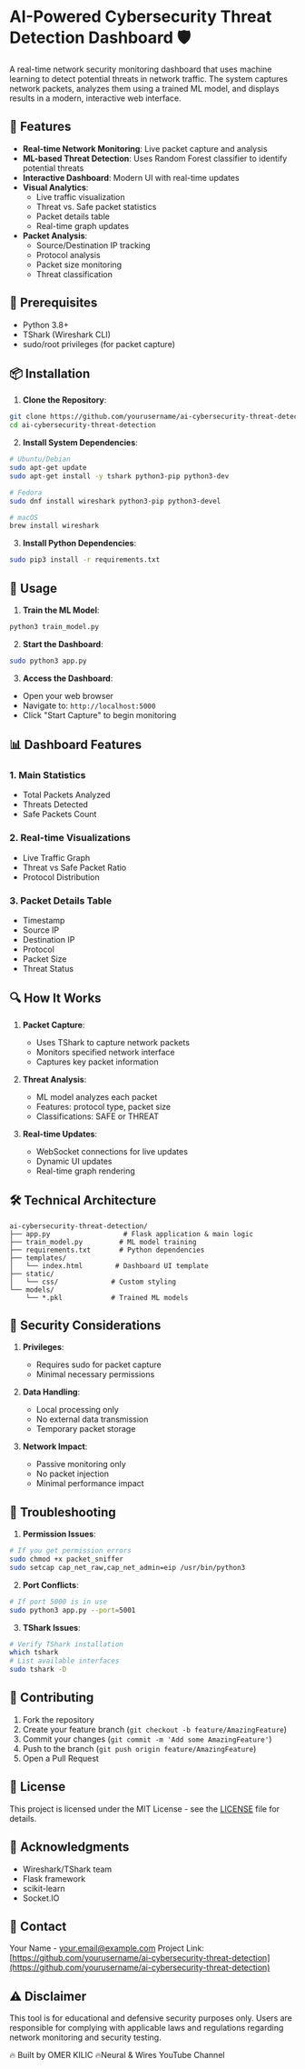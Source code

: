 # AI-Powered Cybersecurity Threat Detection Dashboard 🛡️

A real-time network security monitoring dashboard that uses machine learning to detect potential threats in network traffic. The system captures network packets, analyzes them using a trained ML model, and displays results in a modern, interactive web interface.

## 🌟 Features

- **Real-time Network Monitoring**: Live packet capture and analysis
- **ML-based Threat Detection**: Uses Random Forest classifier to identify potential threats
- **Interactive Dashboard**: Modern UI with real-time updates
- **Visual Analytics**: 
  - Live traffic visualization
  - Threat vs. Safe packet statistics
  - Packet details table
  - Real-time graph updates
- **Packet Analysis**:
  - Source/Destination IP tracking
  - Protocol analysis
  - Packet size monitoring
  - Threat classification

## 🔧 Prerequisites

- Python 3.8+
- TShark (Wireshark CLI)
- sudo/root privileges (for packet capture)

## 📦 Installation

1. **Clone the Repository**:
```bash
git clone https://github.com/yourusername/ai-cybersecurity-threat-detection.git
cd ai-cybersecurity-threat-detection
```

2. **Install System Dependencies**:
```bash
# Ubuntu/Debian
sudo apt-get update
sudo apt-get install -y tshark python3-pip python3-dev

# Fedora
sudo dnf install wireshark python3-pip python3-devel

# macOS
brew install wireshark
```

3. **Install Python Dependencies**:
```bash
sudo pip3 install -r requirements.txt
```

## 🚀 Usage

1. **Train the ML Model**:
```bash
python3 train_model.py
```

2. **Start the Dashboard**:
```bash
sudo python3 app.py
```

3. **Access the Dashboard**:
- Open your web browser
- Navigate to: `http://localhost:5000`
- Click "Start Capture" to begin monitoring

## 📊 Dashboard Features

### 1. Main Statistics
- Total Packets Analyzed
- Threats Detected
- Safe Packets Count

### 2. Real-time Visualizations
- Live Traffic Graph
- Threat vs Safe Packet Ratio
- Protocol Distribution

### 3. Packet Details Table
- Timestamp
- Source IP
- Destination IP
- Protocol
- Packet Size
- Threat Status

## 🔍 How It Works

1. **Packet Capture**:
   - Uses TShark to capture network packets
   - Monitors specified network interface
   - Captures key packet information

2. **Threat Analysis**:
   - ML model analyzes each packet
   - Features: protocol type, packet size
   - Classifications: SAFE or THREAT

3. **Real-time Updates**:
   - WebSocket connections for live updates
   - Dynamic UI updates
   - Real-time graph rendering

## 🛠️ Technical Architecture

```
ai-cybersecurity-threat-detection/
├── app.py                  # Flask application & main logic
├── train_model.py         # ML model training
├── requirements.txt       # Python dependencies
├── templates/            
│   └── index.html        # Dashboard UI template
├── static/               
│   └── css/             # Custom styling
└── models/              
    └── *.pkl            # Trained ML models
```

## 🔐 Security Considerations

1. **Privileges**:
   - Requires sudo for packet capture
   - Minimal necessary permissions

2. **Data Handling**:
   - Local processing only
   - No external data transmission
   - Temporary packet storage

3. **Network Impact**:
   - Passive monitoring only
   - No packet injection
   - Minimal performance impact

## 🐛 Troubleshooting

1. **Permission Issues**:
```bash
# If you get permission errors
sudo chmod +x packet_sniffer
sudo setcap cap_net_raw,cap_net_admin=eip /usr/bin/python3
```

2. **Port Conflicts**:
```bash
# If port 5000 is in use
sudo python3 app.py --port=5001
```

3. **TShark Issues**:
```bash
# Verify TShark installation
which tshark
# List available interfaces
sudo tshark -D
```

## 📝 Contributing

1. Fork the repository
2. Create your feature branch (`git checkout -b feature/AmazingFeature`)
3. Commit your changes (`git commit -m 'Add some AmazingFeature'`)
4. Push to the branch (`git push origin feature/AmazingFeature`)
5. Open a Pull Request

## 📜 License

This project is licensed under the MIT License - see the [LICENSE](LICENSE) file for details.

## 🙏 Acknowledgments

- Wireshark/TShark team
- Flask framework
- scikit-learn
- Socket.IO

## 📧 Contact

Your Name - your.email@example.com
Project Link: [https://github.com/yourusername/ai-cybersecurity-threat-detection](https://github.com/yourusername/ai-cybersecurity-threat-detection)

## ⚠️ Disclaimer

This tool is for educational and defensive security purposes only. Users are responsible for complying with applicable laws and regulations regarding network monitoring and security testing.

🔥 Built by OMER KILIC
🔥Neural & Wires YouTube Channel 
